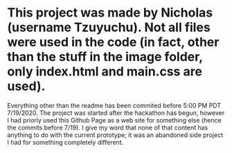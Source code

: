 # This project was made by Nicholas (username Tzuyuchu). Not all files were used in the code (in fact, other than the stuff in the image folder, only index.html and main.css are used). 

Everything other than the readme has been commited before 5:00 PM PDT 7/19/2020. The project was started after the hackathon has begun, however I had priorly used this Github Page as a web site for something else (hence the commits before 7/19). I give my word that none of that content has anything to do with the current prototype; it was an abandoned side project I had for something completely different.
